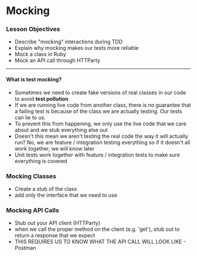 # Mocking

### Lesson Objectives
- Describe "mocking" interactions during TDD
- Explain why mocking makes our tests more reliable
- Mock a class in Ruby
- Mock an API call through HTTParty

---

#### What is test mocking?

- Sometimes we need to create fake versions of real classes in our code to avoid **test pollution** 
- If we are running live code from another class, there is no guarantee that a failing test is because of the class we are actually testing. Our tests can lie to us.
- To prevent this from happening, we only use the live code that we care about and we stub everything else out
- Doesn't this mean we aren't testing the real code the way it will actually run? No, we are feature / integration testing everything so if it doesn't all work together, we will know later
- Unit tests work together with feature / integration tests to make sure everything is covered

### Mocking Classes

- Create a stub of the class
- add only the interface that we need to use

### Mocking API Calls

- Stub out your API client (HTTParty)
- when we call the proper method on the client (e.g. 'get'), stub out to return a response that we expect
- THIS REQUIRES US TO KNOW WHAT THE API CALL WILL LOOK LIKE - Postman


